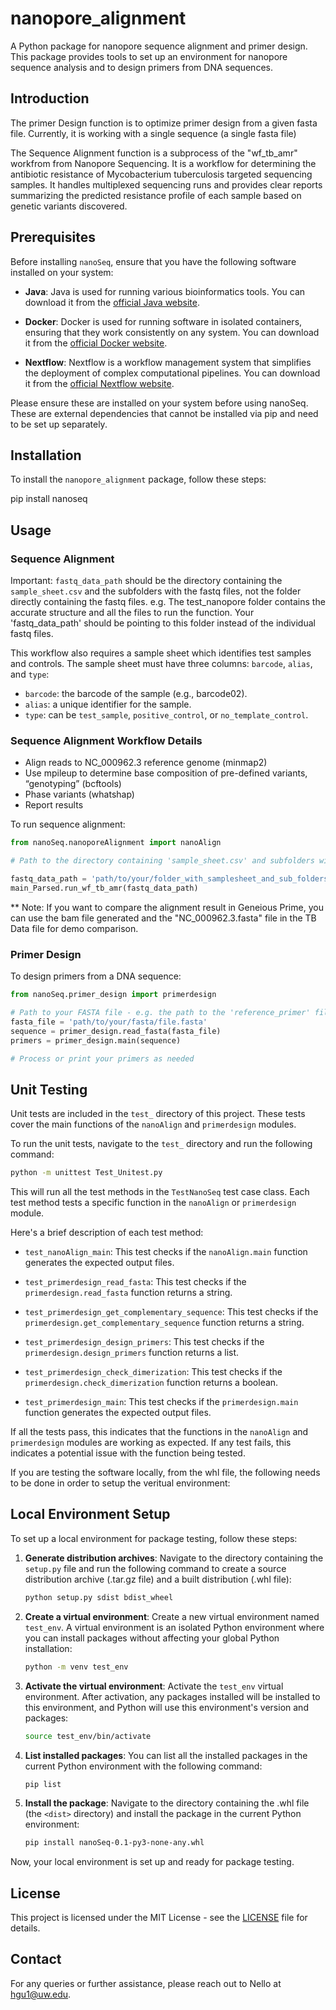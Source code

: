 
# nanopore_alignment

A Python package for nanopore sequence alignment and primer design. This package provides tools to set up an environment for nanopore sequence analysis and to design primers from DNA sequences.

## Introduction

The primer Design function is to optimize primer design from a given fasta file. Currently, it is working with a single sequence (a single fasta file)


The Sequence Alignment function is a subprocess of the "wf_tb_amr" workfrom from Nanopore Sequencing. It is a workflow for determining the antibiotic resistance of Mycobacterium tuberculosis targeted sequencing samples. It handles multiplexed sequencing runs and provides clear reports summarizing the predicted resistance profile of each sample based on genetic variants discovered.

## Prerequisites

Before installing `nanoSeq`, ensure that you have the following software installed on your system:


- **Java**: Java is used for running various bioinformatics tools. You can download it from the [official Java website](https://www.java.com/en/download/).

- **Docker**: Docker is used for running software in isolated containers, ensuring that they work consistently on any system. You can download it from the [official Docker website](https://www.docker.com/products/docker-desktop).

- **Nextflow**: Nextflow is a workflow management system that simplifies the deployment of complex computational pipelines. You can download it from the [official Nextflow website](https://www.nextflow.io/).

Please ensure these are installed on your system before using nanoSeq.
These are external dependencies that cannot be installed via pip and need to be set up separately.




## Installation

To install the `nanopore_alignment` package, follow these steps:

   pip install nanoseq

## Usage

### Sequence Alignment

Important: `fastq_data_path` should be the directory containing the `sample_sheet.csv` and the subfolders with the fastq files, not the folder directly containing the fastq files.
e.g. The test_nanopore folder contains the accurate structure and all the files to run the function. Your 'fastq_data_path' should be pointing to this folder instead of the individual fastq files.

This workflow also requires a sample sheet which identifies test samples and controls. The sample sheet must have three columns: `barcode`, `alias`, and `type`:
- `barcode`: the barcode of the sample (e.g., barcode02).
- `alias`: a unique identifier for the sample.
- `type`: can be `test_sample`, `positive_control`, or `no_template_control`.

### Sequence Alignment Workflow Details

- Align reads to NC_000962.3 reference genome (minmap2)
- Use mpileup to determine base composition of pre-defined variants, “genotyping” (bcftools)
- Phase variants (whatshap)
- Report results

To run sequence alignment:

```python
from nanoSeq.nanoporeAlignment import nanoAlign

# Path to the directory containing 'sample_sheet.csv' and subfolders with fastq files

fastq_data_path = 'path/to/your/folder_with_samplesheet_and_sub_folders'
main_Parsed.run_wf_tb_amr(fastq_data_path)
```

** Note: If you want to compare the alignment result in Geneious Prime, you can use the bam file generated and the "NC_000962.3.fasta" file in the TB Data file for demo comparison.


### Primer Design

To design primers from a DNA sequence:

```python
from nanoSeq.primer_design import primerdesign

# Path to your FASTA file - e.g. the path to the 'reference_primer' file in the 'test_primer' folder
fasta_file = 'path/to/your/fasta/file.fasta'
sequence = primer_design.read_fasta(fasta_file)
primers = primer_design.main(sequence)

# Process or print your primers as needed


```
## Unit Testing

Unit tests are included in the `test_` directory of this project. These tests cover the main functions of the `nanoAlign` and `primerdesign` modules.

To run the unit tests, navigate to the `test_` directory and run the following command:

```bash
python -m unittest Test_Unitest.py
```

This will run all the test methods in the `TestNanoSeq` test case class. Each test method tests a specific function in the `nanoAlign` or `primerdesign` module.

Here's a brief description of each test method:

- `test_nanoAlign_main`: This test checks if the `nanoAlign.main` function generates the expected output files.

- `test_primerdesign_read_fasta`: This test checks if the `primerdesign.read_fasta` function returns a string.

- `test_primerdesign_get_complementary_sequence`: This test checks if the `primerdesign.get_complementary_sequence` function returns a string.

- `test_primerdesign_design_primers`: This test checks if the `primerdesign.design_primers` function returns a list.

- `test_primerdesign_check_dimerization`: This test checks if the `primerdesign.check_dimerization` function returns a boolean.

- `test_primerdesign_main`: This test checks if the `primerdesign.main` function generates the expected output files.

If all the tests pass, this indicates that the functions in the `nanoAlign` and `primerdesign` modules are working as expected. If any test fails, this indicates a potential issue with the function being tested.


If you are testing the software locally, from the whl file, the following needs to be done in order to setup the veritual environment:

## Local Environment Setup

To set up a local environment for package testing, follow these steps:

1. **Generate distribution archives**: Navigate to the directory containing the `setup.py` file and run the following command to create a source distribution archive (.tar.gz file) and a built distribution (.whl file):

    ```bash
    python setup.py sdist bdist_wheel
    ```

2. **Create a virtual environment**: Create a new virtual environment named `test_env`. A virtual environment is an isolated Python environment where you can install packages without affecting your global Python installation:

    ```bash
    python -m venv test_env
    ```

3. **Activate the virtual environment**: Activate the `test_env` virtual environment. After activation, any packages installed will be installed to this environment, and Python will use this environment's version and packages:

    ```bash
    source test_env/bin/activate
    ```

4. **List installed packages**: You can list all the installed packages in the current Python environment with the following command:

    ```bash
    pip list
    ```

5. **Install the package**: Navigate to the directory containing the .whl file (the `<dist>` directory) and install the package in the current Python environment:

    ```bash
    pip install nanoSeq-0.1-py3-none-any.whl
    ```

Now, your local environment is set up and ready for package testing.

## License

This project is licensed under the MIT License - see the [LICENSE](https://github.com/hgu1uw/UW_BIOEN537/blob/71fcb6fdbf6b4f99d18303e0e0bb32ac0ee0acbd/LICENSE) file for details.

## Contact

For any queries or further assistance, please reach out to Nello at hgu1@uw.edu.
